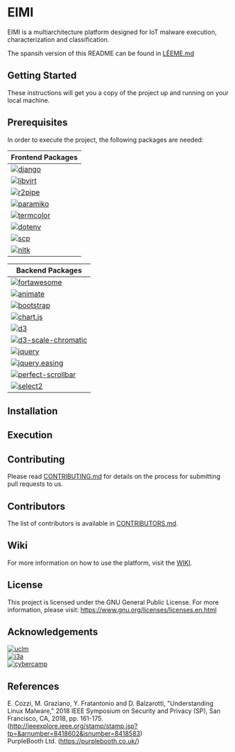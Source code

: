 # EIMI

EIMI is a multiarchitecture platform designed for IoT malware execution, characterization and classification. 

The spansih version of this README can be found in [LÉEME.md](https://github.com/KM-11/EIMI/blob/master/README_ES.md) 
## Getting Started

These instructions will get you a copy of the project up and running on your local machine. 

## Prerequisites

In order to execute the project, the following packages are needed:

| Frontend Packages |
| --- |
|[![django](https://img.shields.io/badge/django-2.2.7-green)](https://www.djangoproject.com/download/)
|[![libvirt](https://img.shields.io/badge/libvirt-5.9.0-green)](https://libvirt.org/sources/python/)
|[![r2pipe](https://img.shields.io/badge/r2pipe-1.4.2-green)](https://github.com/radareorg/radare2-r2pipe)
|[![paramiko](https://img.shields.io/badge/paramiko-2.6.0-green)](https://github.com/paramiko/paramiko/)
|[![termcolor](https://img.shields.io/badge/termcolor-1.1.0-green)](https://pypi.org/project/termcolor/)
|[![dotenv](https://img.shields.io/badge/dotenv-0.10.3-green)](https://github.com/theskumar/python-dotenv)
|[![scp](https://img.shields.io/badge/scp-0.13.2-green)](https://github.com/jbardin/scp.py)
|[![nltk](https://img.shields.io/badge/nltk-3.4.5-green)](http://www.nltk.org/install.html)

| Backend Packages |
| --- |
|[![fortawesome](https://img.shields.io/badge/fortawesome-5.11.2-yellowgreen)](https://fontawesome.com/download)
|[![animate](https://img.shields.io/badge/animate-1.0.0-yellowgreen)](https://www.npmjs.com/package/animate)
|[![bootstrap](https://img.shields.io/badge/bootstrap-4.4.0-yellowgreen)](https://getbootstrap.com/docs/4.4/getting-started/download/)
|[![chart.js](https://img.shields.io/badge/chart-2.9.3-yellowgreen)](https://github.com/chartjs)
|[![d3](https://img.shields.io/badge/d3-5.14.2-yellowgreen)](https://github.com/d3/d3)
|[![d3-scale-chromatic](https://img.shields.io/badge/d3--scale--chromatic-1.5.0-yellowgreen)](https://github.com/d3/d3-scale-chromatic)
|[![jquery](https://img.shields.io/badge/jquery-3.4.1-yellowgreen)](https://jquery.com/download/)
|[![jquery.easing](https://img.shields.io/badge/jquery.easing-1.4.1-yellowgreen)](https://github.com/gdsmith/jquery.easing)
|[![perfect-scrollbar](https://img.shields.io/badge/perfect--scrollbar-1.4.0-yellowgreen)](https://github.com/mdbootstrap/perfect-scrollbar)
|[![select2](https://img.shields.io/badge/select2-4.0.12-yellowgreen)](https://github.com/select2/select2)

## Installation

## Execution

## Contributing

Please read [CONTRIBUTING.md](https://github.com/KM-11/EIMI/blob/master/CONTRIBUTING.md) for details on the process for submitting pull requests to us.

## Contributors

The list of contributors is available in [CONTRIBUTORS.md](https://github.com/KM-11/EIMI/blob/master/CONTRIBUTORS.md).

## Wiki

For more information on how to use the platform, visit the [WIKI](https://github.com/KM-11/EIMI/wiki).

## License

This project is licensed under the GNU General Public License. For more information, please visit: https://www.gnu.org/licenses/licenses.en.html

## Acknowledgements

[![uclm](https://i.ibb.co/0YpWBWm/UCLM-CEI-Color.png)](https://www.uclm.es/)\
[![i3a](https://i.ibb.co/j8jC8nV/I3A.png)](https://www.i3a.uclm.es/i3a_w/)\
[![cybercamp](https://i.ibb.co/k1cw1MP/02-escudo-cybercamp.png)](https://cybercamp.es/)

## References

E. Cozzi, M. Graziano, Y. Fratantonio and D. Balzarotti, "Understanding Linux Malware," 2018 IEEE Symposium on Security and Privacy (SP), San Francisco, CA, 2018, pp. 161-175.
(http://ieeexplore.ieee.org/stamp/stamp.jsp?tp=&arnumber=8418602&isnumber=8418583) \
PurpleBooth Ltd. (https://purplebooth.co.uk/)
